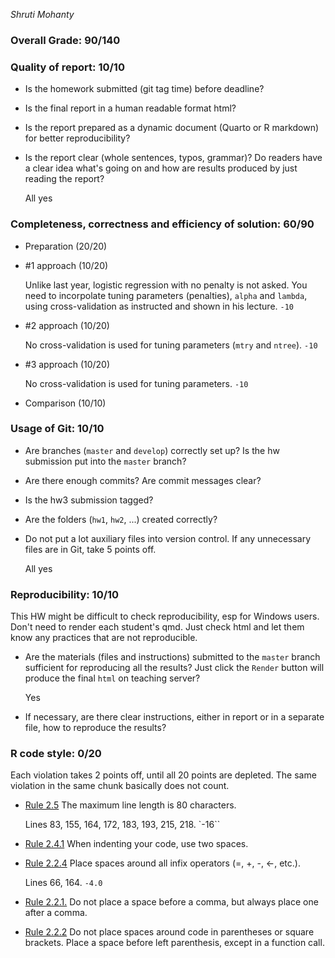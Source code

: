 *Shruti Mohanty*

### Overall Grade: 90/140

### Quality of report: 10/10

- Is the homework submitted (git tag time) before deadline? 

- Is the final report in a human readable format html? 

- Is the report prepared as a dynamic document (Quarto or R markdown) for better reproducibility?

- Is the report clear (whole sentences, typos, grammar)? Do readers have a clear idea what's going on and how are results produced by just reading the report? 

    All yes

### Completeness, correctness and efficiency of solution: 60/90

- Preparation (20/20)

- #1 approach (10/20)

    Unlike last year, logistic regression with no penalty is not asked. You need to incorpolate tuning parameters (penalties), `alpha` and `lambda`, using cross-validation as instructed and shown in his lecture. `-10`
    
- #2 approach (10/20)
    
    No cross-validation is used for tuning parameters (`mtry` and `ntree`). `-10`

- #3 approach (10/20)

    No cross-validation is used for tuning parameters. `-10`

- Comparison (10/10)

	    
### Usage of Git: 10/10

- Are branches (`master` and `develop`) correctly set up? Is the hw submission put into the `master` branch?

- Are there enough commits? Are commit messages clear? 
          
- Is the hw3 submission tagged? 

- Are the folders (`hw1`, `hw2`, ...) created correctly? 
  
- Do not put a lot auxiliary files into version control. If any unnecessary files are in Git, take 5 points off.

    All yes

### Reproducibility: 10/10

This HW might be difficult to check reproducibility, esp for Windows users. Don't need to render each student's qmd. Just check html and let them know any practices that are not reproducible. 

- Are the materials (files and instructions) submitted to the `master` branch sufficient for reproducing all the results? Just click the `Render` button will produce the final `html` on teaching server? 

    Yes

- If necessary, are there clear instructions, either in report or in a separate file, how to reproduce the results?

### R code style: 0/20

Each violation takes 2 points off, until all 20 points are depleted. The same violation in the same chunk basically does not count.

- [Rule 2.5](https://style.tidyverse.org/syntax.html#long-lines) The maximum line length is 80 characters.  

    Lines 83, 155, 164, 172, 183, 193, 215, 218. `-16``

- [Rule 2.4.1](https://style.tidyverse.org/syntax.html#indenting) When indenting your code, use two spaces.  

- [Rule 2.2.4](https://style.tidyverse.org/syntax.html#infix-operators) Place spaces around all infix operators (=, +, -, &lt;-, etc.).  

    Lines 66, 164. `-4.0`

- [Rule 2.2.1.](https://style.tidyverse.org/syntax.html#commas) Do not place a space before a comma, but always place one after a comma.  

- [Rule 2.2.2](https://style.tidyverse.org/syntax.html#parentheses) Do not place spaces around code in parentheses or square brackets. Place a space before left parenthesis, except in a function call.
